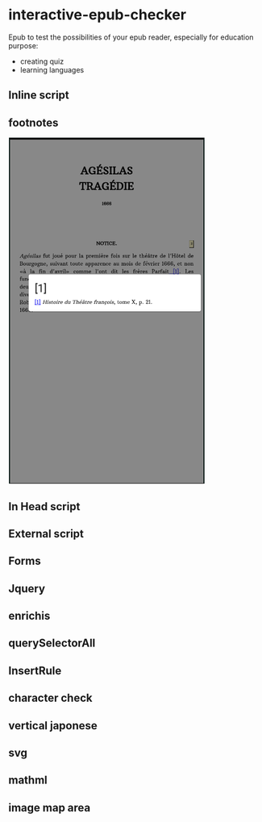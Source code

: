 # interactive-epub-checker
Epub to test the possibilities of your epub reader, especially for education purpose:
* creating quiz
* learning languages

## Inline script

## footnotes
![how footnotes appear in Lithium](screenshots/FootnoteLithium.png)
## In Head script
## External script
## Forms
## Jquery
## enrichis
## querySelectorAll
## InsertRule
## character check
## vertical japonese
## svg
## mathml
## image map area

